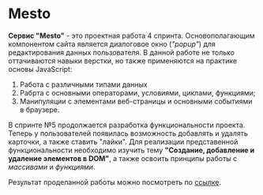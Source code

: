 # Mesto

**Сервис "Mesto"** - это проектная работа 4 спринта. Основополагающим компонентом сайта является диалоговое окно (*"popup"*) для редактирования данных пользователя. В данной работе не только оттачиваются навыки верстки, но также применяются на практике основы JavaScript:
1. Работа с различными типами данных
2. Рабрта с основными операторами, условиями, циклами, функциями; 
3. Манипуляции с элементами веб-страницы и основными событиями в браузере.  

В спринте №5 продолжается разработка функциональности проекта. Теперь у пользователей появилась возможность добавлять и удалять карточки, а также ставить "лайки". Для реализации представенной функциональности необходимо изучить тему **"Создание, добавление и удаление элементов в DOM"**, а также освоить принципы работы с *массивами* и *функциями*.

Результат проделанной работы можно посмотреть по [ссылке](https://natasmit.github.io/mesto/).